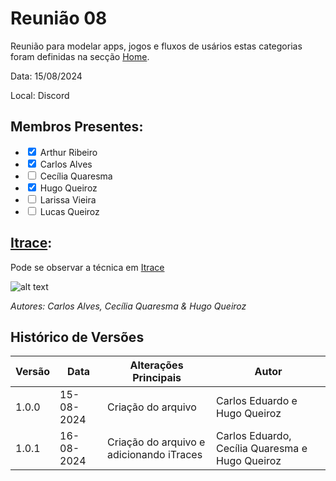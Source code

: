 # Reunião 08
Reunião para modelar apps, jogos e fluxos de usários estas categorias foram definidas na secção [Home](../home/home.md).

Data:  15/08/2024 

Local: Discord


## Membros Presentes:
<form>
  <ul>
    <li><input type="checkbox" id="membro1" checked><label for="membro1"> Arthur Ribeiro</label></li>
    <li><input type="checkbox" id="membro2" checked><label for="membro2"> Carlos Alves</label></li>
    <li><input type="checkbox" id="membro3" ><label for="membro3"> Cecília Quaresma</label></li>
    <li><input type="checkbox" id="membro4" checked><label for="membro4"> Hugo Queiroz</label></li>
    <li><input type="checkbox" id="membro4" ><label for="membro4"> Larissa Vieira</label></li>
    <li><input type="checkbox" id="membro4" ><label for="membro4"> Lucas Queiroz</label></li>
  </ul>
</form>

## [Itrace](reunioes.md#itrace):
Pode se observar a técnica em [Itrace](reunioes.md#itrace)

![alt text](../assets/imagens/iTrace%20-%20reunião%2015_08.jpeg)

*Autores: Carlos Alves, Cecília Quaresma & Hugo Queiroz*


## Histórico de Versões

| Versão | Data       | Alterações Principais                             | Autor        |
|--------|------------|---------------------------------------------------|--------------|
| 1.0.0  | 15-08-2024 | Criação do arquivo | Carlos Eduardo e Hugo Queiroz |
| 1.0.1  | 16-08-2024 | Criação do arquivo e adicionando iTraces | Carlos Eduardo, Cecília Quaresma e Hugo Queiroz |

